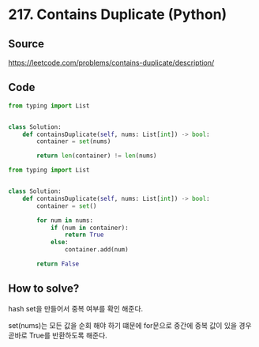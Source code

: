 # 217. Contains Duplicate (Python)

## Source

https://leetcode.com/problems/contains-duplicate/description/

## Code

```python
from typing import List


class Solution:
    def containsDuplicate(self, nums: List[int]) -> bool:
        container = set(nums)

        return len(container) != len(nums)
```

```python
from typing import List


class Solution:
    def containsDuplicate(self, nums: List[int]) -> bool:
        container = set()

        for num in nums:
            if (num in container):
                return True
            else:
                container.add(num)

        return False
```

## How to solve?

hash set을 만들어서 중복 여부를 확인 해준다.

set(nums)는 모든 값을 순회 해야 하기 떄문에 for문으로 중간에 중복 값이 있을 경우 곧바로 True를 반환하도록 해준다.
